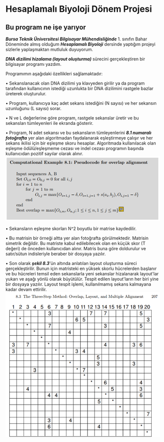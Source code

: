# Hesaplamalı Biyoloji Dönem Projesi

## Bu program ne işe yarıyor
***Bursa Teknik Üniversitesi Bilgisayar Mühendisliğinde*** 1. sınıfın Bahar Döneminde almış olduğum ***Hesaplamalı Biyoloji*** dersinde yaptığım projeyi sizlerle yaplaşmaktan mutluluk duyuyorum.

***DNA dizilimi hizalama (layout oluşturma)*** sürecini gerçekleştiren bir bilgisayar programı yazdım.

Programımın aşağıdaki özellikleri sağlamaktadır:

•	Sekanslanacak olan DNA dizilimi ya klavyeden girilir ya da program tarafından kullanıcının istediği uzunlukta bir DNA dizilimini rastgele bazlar üreterek oluşturulur.

•	Program, kullanıcıya kaç adet sekans istediğini (N sayısı) ve her sekansın uzunluğunu (L sayısı) sorar.

•	N ve L değerlerine göre program, rastgele sekanslar üretir ve bu sekansları tümleyenleri ile ekranda gösterir.

•	Program, N adet sekansı ve bu sekansların tümleyenlerini ***8.1 numaralı fotoğrafta*** yer alan algoritmadan faydalanarak eşleştirmeye çalışır ve her sekans ikilisi için bir eşleşme skoru hesaplar. Algoritmada kullanılacak olan eşleşme ödülü/eşleşmeme cezası ve indel cezası programın başında kullanıcıdan pozitif sayılar olarak alınır.
![1.photo](https://github.com/emirhansesigur/ComputationalBiologyProject/blob/main/hb.PNG?raw=true)

•	Sekansların eşleşme skorları N^2 boyutlu bir matrise kaydedilir.

•	Bu matrisin bir örneği altta yer alan fotoğrafta görülmektedir. Matrisin simetrik değildir. Bu matriste kabul edilebilecek olan en küçük skor (T değeri) de önceden kullanıcıdan alınır. Matris buna göre doldurulur ve satır/sütun indisleriyle beraber bir dosyaya yazılır.

•	Son olarak ***şekil 8.3***'ün altında anlatılan layout oluşturma süreci gerçekleştirilir. Bunun için matristeki en yüksek skorlu hücrelerden başlanır ve bu hücreleri temsil eden sekanslarla yeni sekanslar hizalanarak layout'lar yukarı ve aşağı yönlü olarak büyütülür. Tespit edilen layout'ların her biri yine bir dosyaya yazılır. Layout tespit işlemi, kullanılmamış sekans kalmayana kadar devam ettirilir.
![2.photo](https://github.com/emirhansesigur/ComputationalBiologyProject/blob/main/hb2.PNG?raw=true)

